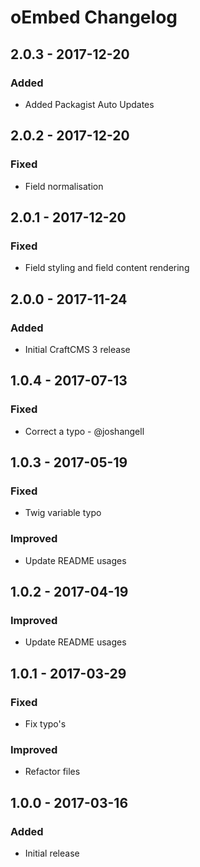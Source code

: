 # oEmbed Changelog

## 2.0.3 - 2017-12-20

### Added
- Added Packagist Auto Updates

## 2.0.2 - 2017-12-20

### Fixed
- Field normalisation

## 2.0.1 - 2017-12-20

### Fixed
- Field styling and field content rendering

## 2.0.0 - 2017-11-24

### Added
- Initial CraftCMS 3 release

## 1.0.4 - 2017-07-13

### Fixed
- Correct a typo - @joshangell

## 1.0.3 - 2017-05-19

### Fixed
- Twig variable typo

### Improved
- Update README usages

## 1.0.2 - 2017-04-19

### Improved
- Update README usages

## 1.0.1 - 2017-03-29

### Fixed
- Fix typo's

### Improved
- Refactor files

## 1.0.0 - 2017-03-16
### Added
- Initial release

